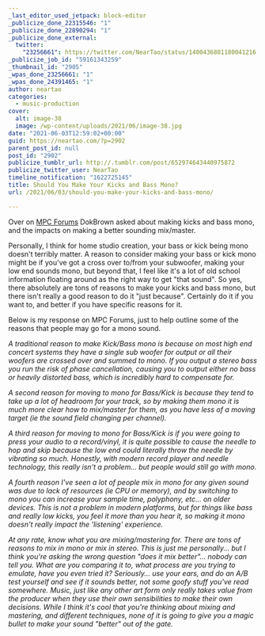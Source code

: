 ```yaml
---
_last_editor_used_jetpack: block-editor
_publicize_done_22315546: "1"
_publicize_done_22890294: "1"
_publicize_done_external:
  twitter:
    "23256661": https://twitter.com/NearTao/status/1400436881180041216
_publicize_job_id: "59161343259"
_thumbnail_id: "2905"
_wpas_done_23256661: "1"
_wpas_done_24391465: "1"
author: neartao
categories:
  - music-production
cover:
  alt: image-38
  image: /wp-content/uploads/2021/06/image-38.jpg
date: "2021-06-03T12:59:02+00:00"
guid: https://neartao.com/?p=2902
parent_post_id: null
post_id: "2902"
publicize_tumblr_url: http://.tumblr.com/post/652974643440975872
publicize_twitter_user: NearTao
timeline_notification: "1622725145"
title: Should You Make Your Kicks and Bass Mono?
url: /2021/06/03/should-you-make-your-kicks-and-bass-mono/

---
```

Over on [MPC Forums](https://www.mpc-forums.com/viewtopic.php?f=48&t=211301) DokBrown asked about making kicks and bass mono, and the impacts on making a better sounding mix/master.

Personally, I think for home studio creation, your bass or kick being mono doesn't terribly matter. A reason to consider making your bass or kick mono might be if you've got a cross over to/from your subwoofer, making your low end sounds mono, but beyond that, I feel like it's a lot of old school information floating around as the right way to get "that sound". So yes, there absolutely are tons of reasons to make your kicks and bass mono, but there isn't really a good reason to do it "just because". Certainly do it if you want to, and better if you have specific reasons for it.

Below is my response on MPC Forums, just to help outline some of the reasons that people may go for a mono sound.

_A traditional reason to make Kick/Bass mono is because on most high end concert systems they have a single sub woofer for output or all their woofers are crossed over and summed to mono. If you output a stereo bass you run the risk of phase cancellation, causing you to output either no bass or heavily distorted bass, which is incredibly hard to compensate for._

_A second reason for moving to mono for Bass/Kick is because they tend to take up a lot of headroom for your track, so by making them mono it is much more clear how to mix/master for them, as you have less of a moving target (ie the sound field changing per channel)._

_A third reason for moving to mono for Bass/Kick is if you were going to press your audio to a record/vinyl, it is quite possible to cause the needle to hop and skip because the low end could literally throw the needle by vibrating so much. Honestly, with modern record player and needle technology, this really isn't a problem... but people would still go with mono._

_A fourth reason I've seen a lot of people mix in mono for any given sound was due to lack of resources (ie CPU or memory), and by switching to mono you can increase your sample time, polyphony, etc... on older devices. This is not a problem in modern platforms, but for things like bass and really low kicks, you feel it more than you hear it, so making it mono doesn't really impact the 'listening' experience._

_At any rate, know what you are mixing/mastering for. There are tons of reasons to mix in mono or mix in stereo. This is just me personally... but I think you're asking the wrong question "does it mix better"... nobody can tell you. What are you comparing it to, what process are you trying to emulate, have you even tried it? Seriously... use your ears, and do an A/B test yourself and see if it sounds better, not some goofy stuff you've read somewhere. Music, just like any other art form only really takes value from the producer when they use their own sensibilities to make their own decisions. While I think it's cool that you're thinking about mixing and mastering, and different techniques, none of it is going to give you a magic bullet to make your sound "better" out of the gate._
